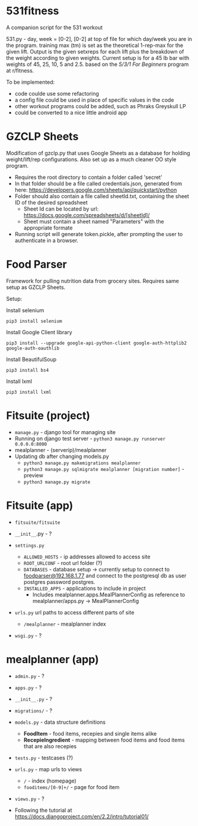 # 531fitness
A companion script for the 531 workout

531.py -
day, week = [0-2], [0-2] at top of file for which day/week you are in the program.
training max (tm) is set as the theoretical 1-rep-max for the given lift. 
Output is the given setxreps for each lift plus the breakdown of the weight according to given weights.
Current setup is for a 45 lb bar with weights of 45, 25, 10, 5 and 2.5.
based on the *5/3/1 For Beginners* program at r/fitness.

To be implemented:
  * code coulde use some refactoring
  * a config file could be used in place of specific values in the code
  * other workout programs could be added, such as Phraks Greyskull LP
  * could be converted to a nice little android app

# GZCLP Sheets
Modification of gzclp.py that uses Google Sheets as a database for holding weight/lift/rep configurations.
Also set up as a much cleaner OO style program.

* Requires the root directory to contain a folder called 'secret'
* In that folder should be a file called credentials.json, generated from here: https://developers.google.com/sheets/api/quickstart/python
* Folder should also contain a file called sheetId.txt, containing the sheet ID of the desired spreadsheet
  * Sheet Id can be located by url: https://docs.google.com/spreadsheets/d/[sheetId]/
  * Sheet must contain a sheet named "Parameters" with the appropriate formate
* Running script will generate token.pickle, after prompting the user to authenticate in a browser.

# Food Parser
Framework for pulling nutrition data from grocery sites.
Requires same setup as GZCLP Sheets.

Setup:

Install selenium
```
pip3 install selenium
```
Install Google Client library
```
pip3 install --upgrade google-api-python-client google-auth-httplib2 google-auth-oauthlib
```
Install BeautifulSoup
```
pip3 install bs4
```
Install lxml
```
pip3 install lxml
```

# Fitsuite (project)
* `manage.py` - django tool for managing site
* Running on django test server - `python3 manage.py runserver 0.0.0.0:8000`
* mealplanner - (serverip)/mealplanner
* Updating db after changing models.py
	* `python3 manage.py makemigrations mealplanner`
	* `python3 manage.py sqlmigrate mealplanner [migration number]` - preview
	* `python3 manage.py migrate`

# Fitsuite (app)

* `fitsuite/fitsuite`
* `__init__`.py - ?
* `settings.py`
	* `ALLOWED_HOSTS` - ip addresses allowed to access site
	* `ROOT_URLCONF` - root url folder (?)
	* `DATABASES` - database setup -> currently setup to connect to
	foodparser@192.168.1.77 and connect to the postgresql db as
	user postgres password postgres.
	* `INSTALLED_APPS` - applications to include in project
		* Includes mealplanner.apps.MealPlannerConfig as reference to
		mealplanner/apps.py -> MealPlannerConfig

* `urls.py` url paths to access different parts of site
	* `/mealplanner` - mealplanner index
* `wsgi.py` - ?

# mealplanner (app)
* `admin.py` - ?
* `apps.py` - ?
* `__init__.py` - ?
* `migrations/` - ?
* `models.py` - data structure definitions
	* **FoodItem** - food items, recepies and single items alike
	* **RecepieIngredient** - mapping between food items and food items that are
	also recepies
* `tests.py` - testcases (?)
* `urls.py` - map urls to views
	* `/` - index (homepage)
	* `fooditems/[0-9]+/` - page for food item 
* `views.py` - ?



* Following the tutorial at https://docs.djangoproject.com/en/2.2/intro/tutorial01/
